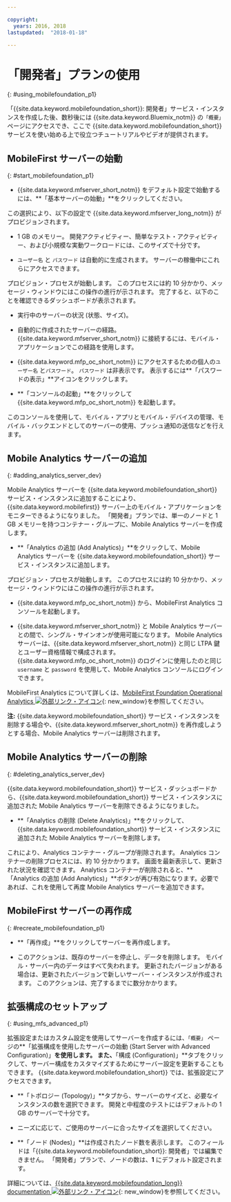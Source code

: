```yaml
---

copyright:
  years: 2016, 2018
lastupdated:  "2018-01-18"

---
```


#	「開発者」プランの使用
{: #using_mobilefoundation_p1}

「{{site.data.keyword.mobilefoundation_short}}: 開発者」サービス・インスタンスを作成した後、数秒後には {{site.data.keyword.Bluemix_notm}} の`「概要」`ページにアクセスでき、ここで {{site.data.keyword.mobilefoundation_short}} サービスを使い始める上で役立つチュートリアルやビデオが提供されます。

## MobileFirst サーバーの始動
{: #start_mobilefoundation_p1}
* {{site.data.keyword.mfserver_short_notm}} をデフォルト設定で始動するには、**「基本サーバーの始動」**をクリックしてください。

この選択により、以下の設定で {{site.data.keyword.mfserver_long_notm}} がプロビジョンされます。
*	1 GB のメモリー。 開発アクティビティー、簡単なテスト・アクティビティー、および小規模な実動ワークロードには、このサイズで十分です。

*	`ユーザー名` と `パスワード` は自動的に生成されます。 サーバーの稼働中にこれらにアクセスできます。

プロビジョン・プロセスが始動します。 このプロセスには約 10 分かかり、メッセージ・ウィンドウにはこの操作の進行が示されます。 完了すると、以下のことを確認できるダッシュボードが表示されます。
*	実行中のサーバーの状況 (状態、サイズ)。

*	自動的に作成されたサーバーの経路。 {{site.data.keyword.mfserver_short_notm}} に接続するには、モバイル・アプリケーションでこの経路を使用します。

*	{{site.data.keyword.mfp_oc_short_notm}} にアクセスするための個人の`ユーザー名` と`パスワード`。 `パスワード` は非表示です。 表示するには**「パスワードの表示」**アイコンをクリックします。

*	**「コンソールの起動」**をクリックして {{site.data.keyword.mfp_oc_short_notm}} を起動します。


<!--This console runs inside the container.--> このコンソールを使用して、モバイル・アプリとモバイル・デバイスの管理、モバイル・バックエンドとしてのサーバーの使用、プッシュ通知の送信などを行えます。

##  Mobile Analytics サーバーの追加
{: #adding_analytics_server_dev}

 Mobile Analytics サーバーを {{site.data.keyword.mobilefoundation_short}} サービス・インスタンスに追加することにより、{{site.data.keyword.mobilefirst}} サーバー上のモバイル・アプリケーションをモニターできるようになりました。 「開発者」プランでは、単一のノードと 1 GB メモリーを持つコンテナー・グループに、Mobile Analytics サーバーを作成します。

* **「Analytics の追加 (Add Analytics)」**をクリックして、Mobile Analytics サーバーを {{site.data.keyword.mobilefoundation_short}} サービス・インスタンスに追加します。

プロビジョン・プロセスが始動します。 このプロセスには約 10 分かかり、メッセージ・ウィンドウにはこの操作の進行が示されます。  

* {{site.data.keyword.mfp_oc_short_notm}} から、MobileFirst Analytics コンソールを起動します。

* {{site.data.keyword.mfserver_short_notm}} と Mobile Analytics サーバーとの間で、シングル・サインオンが使用可能になります。 Mobile Analytics サーバーは、{{site.data.keyword.mfserver_short_notm}} と同じ LTPA 鍵とユーザー資格情報で構成されます。 {{site.data.keyword.mfp_oc_short_notm}} のログインに使用したのと同じ `username` と `password` を使用して、Mobile Analytics コンソールにログインできます。

MobileFirst Analytics について詳しくは、[MobileFirst Foundation Operational Analytics ![外部リンク・アイコン](../../icons/launch-glyph.svg "外部リンク・アイコン")](https://mobilefirstplatform.ibmcloud.com/tutorials/en/foundation/8.0/analytics/){: new_window}を参照してください。

**注:** {{site.data.keyword.mobilefoundation_short}} サービス・インスタンスを削除する場合や、{{site.data.keyword.mfserver_short_notm}} を再作成しようとする場合、Mobile Analytics サーバーは削除されます。

##  Mobile Analytics サーバーの削除
{: #deleting_analytics_server_dev}

{{site.data.keyword.mobilefoundation_short}} サービス・ダッシュボードから、{{site.data.keyword.mobilefoundation_short}} サービス・インスタンスに追加された Mobile Analytics サーバーを削除できるようになりました。

* **「Analytics の削除 (Delete Analytics)」**をクリックして、{{site.data.keyword.mobilefoundation_short}} サービス・インスタンスに追加された Mobile Analytics サーバーを削除します。

 これにより、Analytics コンテナー・グループが削除されます。 Analytics コンテナーの削除プロセスには、約 10 分かかります。 画面を最新表示して、更新された状況を確認できます。 Analytics コンテナーが削除されると、**「Analytics の追加 (Add Analytics)」**ボタンが再び有効になります。必要であれば、これを使用して再度 Mobile Analytics サーバーを追加できます。


## MobileFirst サーバーの再作成
{: #recreate_mobilefoundation_p1}

*	**「再作成」**をクリックしてサーバーを再作成します。

* このアクションは、既存のサーバーを停止し、データを削除します。 モバイル・サーバー内のデータはすべて失われます。 更新されたバージョンがある場合は、更新されたバージョンで新しいサーバー・インスタンスが作成されます。 このアクションは、完了するまでに数分かかります。

##	拡張構成のセットアップ
{: #using_mfs_advanced_p1}

拡張設定またはカスタム設定を使用してサーバーを作成するには、`「概要」` ページの**「拡張構成を使用したサーバーの始動 (Start Server with Advanced Configuration)」**を使用します。 また、**「構成 (Configuration)」**タブをクリックして、サーバー構成をカスタマイズするためにサーバー設定を更新することもできます。 {{site.data.keyword.mobilefoundation_short}} では、拡張設定にアクセスできます。

*	**「トポロジー (Topology)」**タブから、サーバーのサイズと、必要なインスタンスの数を選択できます。 開発と中程度のテストにはデフォルトの 1 GB のサーバーで十分です。

  - ニーズに応じて、ご使用のサーバーに合ったサイズを選択してください。

* **「ノード (Nodes)」**は作成されたノード数を表示します。 このフィールドは「{{site.data.keyword.mobilefoundation_short}}: 開発者」では編集できません。 「開発者」プランで、ノードの数<!--in your {{site.data.keyword.IBM_notm}} container group-->は、**1** にデフォルト設定されます。

詳細については、[{{site.data.keyword.mobilefoundation_long}} documentation ![外部リンク・アイコン](../../icons/launch-glyph.svg "外部リンク・アイコン")](https://www.ibm.com/support/knowledgecenter/SSHS8R_8.0.0/wl_welcome.html){: new_window}を参照してください。
